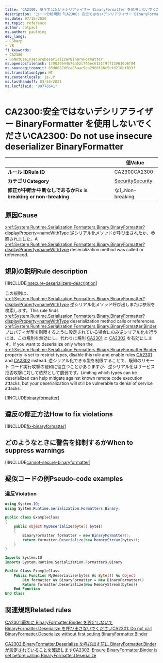 ```yaml
---
title: 'CA2300: 安全ではないデシリアライザー BinaryFormatter を使用しないでください (コード分析)'
description: 'コード分析規則「CA2300: 安全ではないデシリアライザー BinaryFormatter を使用しないでください」について'
ms.date: 07/15/2020
ms.topic: reference
author: dotpaul
ms.author: paulming
dev_langs:
- CSharp
- VB
f1_keywords:
- CA2300
- DoNotUseInsecureDeserializerBinaryFormatter
ms.openlocfilehash: 179026544b76a52c746ec6151f9ff130610b6f84
ms.sourcegitcommit: 05d0087dfca85aac9ca2960f86c5efd218bf833f
ms.translationtype: HT
ms.contentlocale: ja-JP
ms.lasthandoff: 03/30/2021
ms.locfileid: "99776641"
---
```

# <a name="ca2300-do-not-use-insecure-deserializer-binaryformatter"></a><span data-ttu-id="6911c-103">CA2300:安全ではないデシリアライザー BinaryFormatter を使用しないでください</span><span class="sxs-lookup"><span data-stu-id="6911c-103">CA2300: Do not use insecure deserializer BinaryFormatter</span></span>

| | <span data-ttu-id="6911c-104">値</span><span class="sxs-lookup"><span data-stu-id="6911c-104">Value</span></span> |
|-|-|
| <span data-ttu-id="6911c-105">**ルール ID**</span><span class="sxs-lookup"><span data-stu-id="6911c-105">**Rule ID**</span></span> |<span data-ttu-id="6911c-106">CA2300</span><span class="sxs-lookup"><span data-stu-id="6911c-106">CA2300</span></span>|
| <span data-ttu-id="6911c-107">**カテゴリ**</span><span class="sxs-lookup"><span data-stu-id="6911c-107">**Category**</span></span> |[<span data-ttu-id="6911c-108">Security</span><span class="sxs-lookup"><span data-stu-id="6911c-108">Security</span></span>](security-warnings.md)|
| <span data-ttu-id="6911c-109">**修正が中断か中断なしであるか**</span><span class="sxs-lookup"><span data-stu-id="6911c-109">**Fix is breaking or non-breaking**</span></span> |<span data-ttu-id="6911c-110">なし</span><span class="sxs-lookup"><span data-stu-id="6911c-110">Non-breaking</span></span>|

## <a name="cause"></a><span data-ttu-id="6911c-111">原因</span><span class="sxs-lookup"><span data-stu-id="6911c-111">Cause</span></span>

<span data-ttu-id="6911c-112"><xref:System.Runtime.Serialization.Formatters.Binary.BinaryFormatter?displayProperty=nameWithType> 逆シリアル化メソッドが呼び出されたか、参照されました。</span><span class="sxs-lookup"><span data-stu-id="6911c-112">A <xref:System.Runtime.Serialization.Formatters.Binary.BinaryFormatter?displayProperty=nameWithType> deserialization method was called or referenced.</span></span>

## <a name="rule-description"></a><span data-ttu-id="6911c-113">規則の説明</span><span class="sxs-lookup"><span data-stu-id="6911c-113">Rule description</span></span>

[!INCLUDE[insecure-deserializers-description](~/includes/code-analysis/insecure-deserializers-description.md)]

<span data-ttu-id="6911c-114">この規則は、<xref:System.Runtime.Serialization.Formatters.Binary.BinaryFormatter?displayProperty=nameWithType> 逆シリアル化メソッド呼び出しまたは参照を検索します。</span><span class="sxs-lookup"><span data-stu-id="6911c-114">This rule finds <xref:System.Runtime.Serialization.Formatters.Binary.BinaryFormatter?displayProperty=nameWithType> deserialization method calls or references.</span></span> <span data-ttu-id="6911c-115"><xref:System.Runtime.Serialization.Formatters.Binary.BinaryFormatter.Binder> プロパティが型を制限するように設定されている場合にのみ逆シリアル化を行うには、この規則を無効にし、代わりに規則 [CA2301](ca2301.md) と [CA2302](ca2302.md) を有効にします。</span><span class="sxs-lookup"><span data-stu-id="6911c-115">If you want to deserialize only when the <xref:System.Runtime.Serialization.Formatters.Binary.BinaryFormatter.Binder> property is set to restrict types, disable this rule and enable rules [CA2301](ca2301.md) and [CA2302](ca2302.md) instead.</span></span> <span data-ttu-id="6911c-116">逆シリアル化できる型を制限することで、既知のリモート コード実行攻撃の緩和に役立つことがありますが、逆シリアル化はサービス拒否攻撃に対して依然として脆弱です。</span><span class="sxs-lookup"><span data-stu-id="6911c-116">Limiting which types can be deserialized can help mitigate against known remote code execution attacks, but your deserialization will still be vulnerable to denial of service attacks.</span></span>

[!INCLUDE[binaryformatter](~/includes/code-analysis/binaryformatter.md)]

## <a name="how-to-fix-violations"></a><span data-ttu-id="6911c-117">違反の修正方法</span><span class="sxs-lookup"><span data-stu-id="6911c-117">How to fix violations</span></span>

[!INCLUDE[fix-binaryformatter](~/includes/code-analysis/fix-binaryformatter-serializationbinder.md)]

## <a name="when-to-suppress-warnings"></a><span data-ttu-id="6911c-118">どのようなときに警告を抑制するか</span><span class="sxs-lookup"><span data-stu-id="6911c-118">When to suppress warnings</span></span>

[!INCLUDE[cannot-secure-binaryformatter](~/includes/code-analysis/cannot-secure-binaryformatter.md)]

## <a name="pseudo-code-examples"></a><span data-ttu-id="6911c-119">疑似コードの例</span><span class="sxs-lookup"><span data-stu-id="6911c-119">Pseudo-code examples</span></span>

### <a name="violation"></a><span data-ttu-id="6911c-120">違反</span><span class="sxs-lookup"><span data-stu-id="6911c-120">Violation</span></span>

```csharp
using System.IO;
using System.Runtime.Serialization.Formatters.Binary;

public class ExampleClass
{
    public object MyDeserialize(byte[] bytes)
    {
        BinaryFormatter formatter = new BinaryFormatter();
        return formatter.Deserialize(new MemoryStream(bytes));
    }
}
```

```vb
Imports System.IO
Imports System.Runtime.Serialization.Formatters.Binary

Public Class ExampleClass
    Public Function MyDeserialize(bytes As Byte()) As Object
        Dim formatter As BinaryFormatter = New BinaryFormatter()
        Return formatter.Deserialize(New MemoryStream(bytes))
    End Function
End Class
```

## <a name="related-rules"></a><span data-ttu-id="6911c-121">関連規則</span><span class="sxs-lookup"><span data-stu-id="6911c-121">Related rules</span></span>

[<span data-ttu-id="6911c-122">CA2301:最初に BinaryFormatter.Binder を設定しないで BinaryFormatter.Deserialize を呼び出さないでください</span><span class="sxs-lookup"><span data-stu-id="6911c-122">CA2301: Do not call BinaryFormatter.Deserialize without first setting BinaryFormatter.Binder</span></span>](ca2301.md)

[<span data-ttu-id="6911c-123">CA2302:BinaryFormatter.Deserialize を呼び出す前に BinaryFormatter.Binder が設定されていることを確認します</span><span class="sxs-lookup"><span data-stu-id="6911c-123">CA2302: Ensure BinaryFormatter.Binder is set before calling BinaryFormatter.Deserialize</span></span>](ca2302.md)
